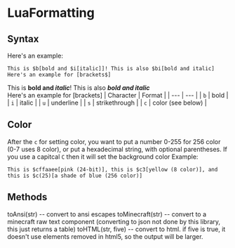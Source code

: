 # LuaFormatting
## Syntax
Here's an example:
```
This is $b[bold and $i[italic]]! This is also $bi[bold and italic]
Here's an example for [brackets$]
```
This is **bold and *italic***! This is also ***bold and italic***  
Here's an example for \[brackets\]
| Character | Format |
| --- | --- |
| `b` | bold |
| `i` | italic |
| `u` | underline |
| `s` | strikethrough |
| `c` | color (see below) |
## Color
After the `c` for setting color, you want to put a number 0-255 for 256 color (0-7 uses 8 color), or put a hexadecimal string, with optional parentheses. If you use a capitcal `C` then it will set the background color
Example:
```
This is $cffaaee[pink (24-bit)], this is $c3[yellow (8 color)], and this is $c(25)[a shade of blue (256 color)]
```
## Methods
toAnsi(str) -- convert to ansi escapes
toMinecraft(str) -- convert to a minecraft raw text component (converting to json not done by this library, this just returns a table)
toHTML(str, five) -- convert to html. if five is true, it doesn't use elements removed in html5, so the output will be larger.

